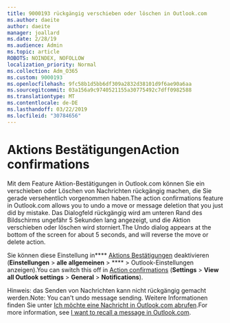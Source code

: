 ```yaml
---
title: 9000193 rückgängig verschieben oder löschen in Outlook.com
ms.author: daeite
author: daeite
manager: joallard
ms.date: 2/28/19
ms.audience: Admin
ms.topic: article
ROBOTS: NOINDEX, NOFOLLOW
localization_priority: Normal
ms.collection: Adm_O365
ms.custom: 9000193
ms.openlocfilehash: 9fc58b1d5bb6df309a2832d38101d9f6ae90a6aa
ms.sourcegitcommit: 03a156a9c9740521155a30775492c7dff0982588
ms.translationtype: MT
ms.contentlocale: de-DE
ms.lasthandoff: 03/22/2019
ms.locfileid: "30784656"
---
```

# <a name="action-confirmations"></a><span data-ttu-id="1ee26-102">Aktions Bestätigungen</span><span class="sxs-lookup"><span data-stu-id="1ee26-102">Action confirmations</span></span>

<span data-ttu-id="1ee26-103">Mit dem Feature Aktion-Bestätigungen in Outlook.com können Sie ein verschieben oder Löschen von Nachrichten rückgängig machen, die Sie gerade versehentlich vorgenommen haben.</span><span class="sxs-lookup"><span data-stu-id="1ee26-103">The action confirmations feature in Outlook.com allows you to undo a move or message deletion that you just did by mistake.</span></span> <span data-ttu-id="1ee26-104">Das Dialogfeld rückgängig wird am unteren Rand des Bildschirms ungefähr 5 Sekunden lang angezeigt, und die Aktion verschieben oder löschen wird storniert.</span><span class="sxs-lookup"><span data-stu-id="1ee26-104">The Undo dialog appears at the bottom of the screen for about 5 seconds, and will reverse the move or delete action.</span></span>

<span data-ttu-id="1ee26-105">Sie können diese Einstellung in\*\*\*\* [Aktions Bestätigungen](https://outlook.live.com/mail/options/general/notifications) deaktivieren (**Einstellungen** > **alle allgemeinen** > \*\*\*\* > Outlook-Einstellungen anzeigen).</span><span class="sxs-lookup"><span data-stu-id="1ee26-105">You can switch this off in [Action confirmations](https://outlook.live.com/mail/options/general/notifications) (**Settings** > **View all Outlook settings** > **General** > **Notifications**).</span></span>

<span data-ttu-id="1ee26-106">Hinweis: das Senden von Nachrichten kann nicht rückgängig gemacht werden.</span><span class="sxs-lookup"><span data-stu-id="1ee26-106">Note: You can't undo message sending.</span></span> <span data-ttu-id="1ee26-107">Weitere Informationen finden Sie unter [Ich möchte eine Nachricht in Outlook.com abrufen](https://support.office.com/article/c069ddde-5282-4085-8f4c-d7b133324f8a).</span><span class="sxs-lookup"><span data-stu-id="1ee26-107">For more information, see [I want to recall a message in Outlook.com](https://support.office.com/article/c069ddde-5282-4085-8f4c-d7b133324f8a).</span></span>